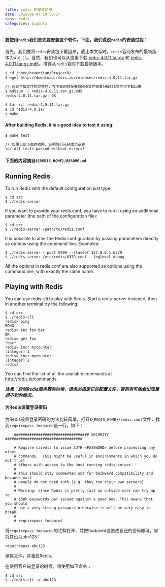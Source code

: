 ```yaml
---
title: redis 的安装使用
date: 2018-08-07 10:50:27
tags: redis
categories: bigdata
---
```


#### 要使用`redis`我们首先要安装这个软件。下面，我们说说`redis`的安装过程：

首先，我们要将`redis`安装包下载回来，截止本文写时，`redis`官网发布的最新版本为`4.0.11`。当然，我们也可以从这里下载 [redis-4.0.11.tar.gz](/download/redis-4.0.11.tar.gz) 和 [redis-4.0.11.tar.gz.md5](/download/redis-4.0.11.tar.gz.md5)。推荐从`redis`官网下载最新版本。

``` bash
$ cd /home/hewentian/ProjectD/
$ wget http://download.redis.io/releases/redis-4.0.11.tar.gz

// 验证下载文件的完整性，在下载的时候要将MD5文件或者SHA256文件也下载回来
$ md5sum -c redis-4.0.11.tar.gz.md5 
redis-4.0.11.tar.gz: OK

$ tar xzf redis-4.0.11.tar.gz
$ cd redis-4.0.11/
$ make
```

#### After building Redis, it is a good idea to test it using:
``` bash
$ make test

// 如果见到下面的结果，证明我们已经成功安装
\o/ All tests passed without errors!
```

#### 下面的内容摘自`${REDIS_HOME}/README.md`

Running Redis
-------------

To run Redis with the default configuration just type:

    $ cd src
    $ ./redis-server

If you want to provide your redis.conf, you have to run it using an additional
parameter (the path of the configuration file):

    $ cd src
    $ ./redis-server /path/to/redis.conf

It is possible to alter the Redis configuration by passing parameters directly
as options using the command line. Examples:

    $ ./redis-server --port 9999 --slaveof 127.0.0.1 6379
    $ ./redis-server /etc/redis/6379.conf --loglevel debug

All the options in redis.conf are also supported as options using the command
line, with exactly the same name.


Playing with Redis
------------------

You can use redis-cli to play with Redis. Start a redis-server instance,
then in another terminal try the following:

    $ cd src
    $ ./redis-cli
    redis> ping
    PONG
    redis> set foo bar
    OK
    redis> get foo
    "bar"
    redis> incr mycounter
    (integer) 1
    redis> incr mycounter
    (integer) 2
    redis>

You can find the list of all the available commands at http://redis.io/commands.


  ***注意：启动Redis服务器的时候，请务必指定它的配置文件，否则有可能会出现意想不到的情况。***

#### 为Redis设置登录密码
  为Redis设置登录密码的方法比较简单，打开`${REDIS_HOME}/redis.conf`文件，找到`requirepass foobared`这一行，如下：

		################################## SECURITY ###################################

		# Require clients to issue AUTH <PASSWORD> before processing any other
		# commands.  This might be useful in environments in which you do not trust
		# others with access to the host running redis-server.
		#
		# This should stay commented out for backward compatibility and because most
		# people do not need auth (e.g. they run their own servers).
		#
		# Warning: since Redis is pretty fast an outside user can try up to
		# 150k passwords per second against a good box. This means that you should
		# use a very strong password otherwise it will be very easy to break.
		#
		# requirepass foobared

将`requirepass foobared`的注释打开，并把foobared设置成自己的密码即可，如将其设为abc123： 

	requirepass abc123
保存文件，并重启Redis。

在使用客户端登录的时候，将使用如下命令：

	$ cd src
	$ ./redis-cli -a abc123

